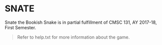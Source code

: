 # SNATE
Snate the Bookish Snake is in partial fulfillment of CMSC 131, AY 2017-18, First Semester.

> Refer to help.txt for more information about the game.
